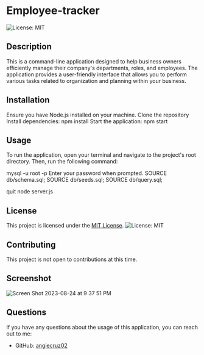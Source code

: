 # Employee-tracker

  ![License: MIT](https://img.shields.io/badge/License-MIT-yellow.svg)

## Description

This is a command-line application designed to help business owners efficiently manage their company's departments, roles, and employees. The application provides a user-friendly interface that allows you to perform various tasks related to organization and planning within your business.


## Installation

Ensure you have Node.js installed on your machine.
Clone the repository
Install dependencies: npm install
Start the application: npm start

## Usage

To run the application, open your terminal and navigate to the project's root directory. Then, run the following command:

mysql -u root -p
Enter your password when prompted.
SOURCE db/schema.sql;
SOURCE db/seeds.sql;
SOURCE db/query.sql;

quit
node server.js

## License
    
This project is licensed under the [MIT License](https://opensource.org/licenses/MIT). ![License: MIT](https://img.shields.io/badge/License-MIT-yellow.svg)

## Contributing

This project is not open to contributions at this time. 



 ## Screenshot 
![Screen Shot 2023-08-24 at 9 37 51 PM](https://github.com/angiecruz02/employee-tracker/assets/33271291/354726e1-1599-4abd-9b40-ede3534fcd70)

## Questions

If you have any questions about the usage of this application, you can reach out to me:

- GitHub: [angiecruz02](https://github.com/angiecruz02)